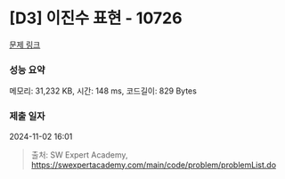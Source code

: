 # [D3] 이진수 표현 - 10726 

[문제 링크](https://swexpertacademy.com/main/code/problem/problemDetail.do?contestProbId=AXRSXf_a9qsDFAXS) 

### 성능 요약

메모리: 31,232 KB, 시간: 148 ms, 코드길이: 829 Bytes

### 제출 일자

2024-11-02 16:01



> 출처: SW Expert Academy, https://swexpertacademy.com/main/code/problem/problemList.do